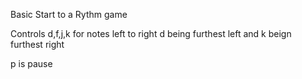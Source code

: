 Basic Start to a Rythm game

Controls d,f,j,k for notes left to right d being furthest left and k beign furthest right

p is pause 

